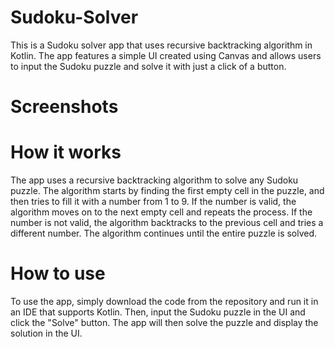 # Sudoku-Solver
This is a Sudoku solver app that uses recursive backtracking algorithm in Kotlin. The app features a simple UI created using Canvas and allows users to input the Sudoku puzzle and solve it with just a click of a button.

# Screenshots




# How it works

The app uses a recursive backtracking algorithm to solve any Sudoku puzzle. The algorithm starts by finding the first empty cell in the puzzle, and then tries to fill it with a number from 1 to 9. If the number is valid, the algorithm moves on to the next empty cell and repeats the process. If the number is not valid, the algorithm backtracks to the previous cell and tries a different number. The algorithm continues until the entire puzzle is solved.

# How to use

To use the app, simply download the code from the repository and run it in an IDE that supports Kotlin. Then, input the Sudoku puzzle in the UI and click the "Solve" button. The app will then solve the puzzle and display the solution in the UI.
